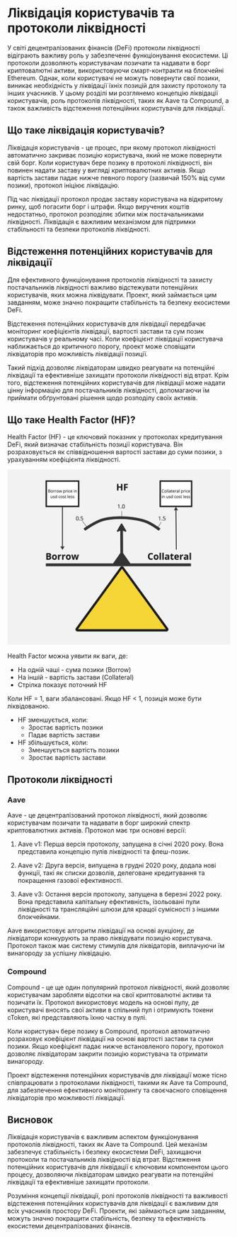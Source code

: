 # Ліквідація користувачів та протоколи ліквідності

У світі децентралізованих фінансів (DeFi) протоколи ліквідності відіграють важливу роль у забезпеченні функціонування екосистеми. Ці протоколи дозволяють користувачам позичати та надавати в борг криптовалютні активи, використовуючи смарт-контракти на блокчейні Ethereum. Однак, коли користувачі не можуть повернути свої позики, виникає необхідність у ліквідації їхніх позицій для захисту протоколу та інших учасників. У цьому розділі ми розглянемо концепцію ліквідації користувачів, роль протоколів ліквідності, таких як Aave та Compound, а також важливість відстеження потенційних користувачів для ліквідації.

## Що таке ліквідація користувачів?

Ліквідація користувачів - це процес, при якому протокол ліквідності автоматично закриває позицію користувача, який не може повернути свій борг. Коли користувач бере позику в протоколі ліквідності, він повинен надати заставу у вигляді криптовалютних активів. Якщо вартість застави падає нижче певного порогу (зазвичай 150% від суми позики), протокол ініціює ліквідацію.

Під час ліквідації протокол продає заставу користувача на відкритому ринку, щоб погасити борг і штрафи. Якщо виручених коштів недостатньо, протокол розподіляє збитки між постачальниками ліквідності. Ліквідація є важливим механізмом для підтримки стабільності та безпеки протоколів ліквідності.

## Відстеження потенційних користувачів для ліквідації

Для ефективного функціонування протоколів ліквідності та захисту постачальників ліквідності важливо відстежувати потенційних користувачів, яких можна ліквідувати. Проект, який займається цим завданням, може значно покращити стабільність та безпеку екосистеми DeFi.

Відстеження потенційних користувачів для ліквідації передбачає моніторинг коефіцієнтів ліквідації, вартості застави та сум позик користувачів у реальному часі. Коли коефіцієнт ліквідації користувача наближається до критичного порогу, проект може сповіщати ліквідаторів про можливість ліквідації позиції.

Такий підхід дозволяє ліквідаторам швидко реагувати на потенційні ліквідації та ефективніше захищати протоколи ліквідності від втрат. Крім того, відстеження потенційних користувачів для ліквідації може надати цінну інформацію для постачальників ліквідності, допомагаючи їм приймати обґрунтовані рішення щодо розподілу своїх активів.

## Що таке Health Factor (HF)?

Health Factor (HF) - це ключовий показник у протоколах кредитування DeFi, який визначає стабільність позиції користувача. Він розраховується як співвідношення вартості застави до суми позики, з урахуванням коефіцієнта ліквідності.

![Health Factor Balance](../images/hfBalance.jpg)

Health Factor можна уявити як ваги, де:

- На одній чаші - сума позики (Borrow)
- На іншій - вартість застави (Collateral)
- Стрілка показує поточний HF

Коли HF = 1, ваги збалансовані. Якщо HF < 1, позиція може бути ліквідованою.

- HF зменшується, коли:
  - Зростає вартість позики
  - Падає вартість застави
- HF збільшується, коли:
  - Зменшується вартість позики
  - Зростає вартість застави

## Протоколи ліквідності

### Aave

Aave - це децентралізований протокол ліквідності, який дозволяє користувачам позичати та надавати в борг широкий спектр криптовалютних активів. Протокол має три основні версії:

1. Aave v1: Перша версія протоколу, запущена в січні 2020 року. Вона представила концепцію пулів ліквідності та флеш-позик.

2. Aave v2: Друга версія, випущена в грудні 2020 року, додала нові функції, такі як списки дозволів, делеговане кредитування та покращення газової ефективності.

3. Aave v3: Остання версія протоколу, запущена в березні 2022 року. Вона представила капітальну ефективність, ізольовані пули ліквідності та трансляційні шлюзи для кращої сумісності з іншими блокчейнами.

Aave використовує алгоритм ліквідації на основі аукціону, де ліквідатори конкурують за право ліквідувати позицію користувача. Протокол також має систему стимулів для ліквідаторів, виплачуючи їм винагороду за успішну ліквідацію.

### Compound

Compound - це ще один популярний протокол ліквідності, який дозволяє користувачам заробляти відсотки на свої криптовалютні активи та позичати їх. Протокол використовує модель на основі пулу, де користувачі вносять свої активи в спільний пул і отримують токени cToken, які представляють їхню частку в пулі.

Коли користувач бере позику в Compound, протокол автоматично розраховує коефіцієнт ліквідації на основі вартості застави та суми позики. Якщо коефіцієнт падає нижче встановленого порогу, протокол дозволяє ліквідаторам закрити позицію користувача та отримати винагороду.

Проект відстеження потенційних користувачів для ліквідації може тісно співпрацювати з протоколами ліквідності, такими як Aave та Compound, для забезпечення ефективного моніторингу та своєчасного сповіщення ліквідаторів про можливості ліквідації.

## Висновок

Ліквідація користувачів є важливим аспектом функціонування протоколів ліквідності, таких як Aave та Compound. Цей механізм забезпечує стабільність і безпеку екосистеми DeFi, захищаючи протоколи та постачальників ліквідності від втрат. Відстеження потенційних користувачів для ліквідації є ключовим компонентом цього процесу, дозволяючи ліквідаторам швидко реагувати на потенційні ліквідації та ефективніше захищати протоколи.

Розуміння концепції ліквідації, ролі протоколів ліквідності та важливості відстеження потенційних користувачів для ліквідації є важливим для всіх учасників простору DeFi. Проекти, які займаються цим завданням, можуть значно покращити стабільність, безпеку та ефективність екосистеми децентралізованих фінансів.
